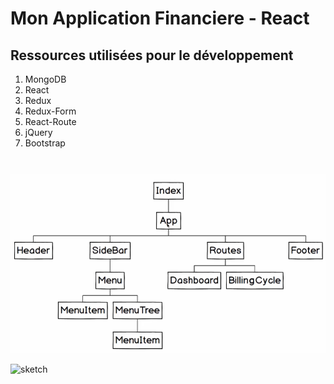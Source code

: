 # Mon Application Financiere - React

## Ressources utilisées pour le développement

1. MongoDB
2. React
3. Redux
4. Redux-Form
5. React-Route
6. jQuery
7. Bootstrap

#

![structureInitiale](./img/structureInitiale.png)

![sketch](../master/img/sketch.png)
